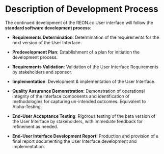 # Description of Development Process

The continued development of the REON.cc User interface will follow the
**standard software development process**:

-   **Requirements Determination**: Determination of the requirements for the
    next version of the User Interface.

-   **Predevelopment Plan**: Establishment of a plan for initiation the
    development process.

-   **Requirements Validation**: Validation of the User Interface Requirements
    by stakeholders and sponsor.

-   **Implementation**: Development & implementation of the User Interface.

-   **Quality Assurance Demonstration**: Demonstration of operational integrity
    of the interface components and identification of methodologies for
    capturing un-intended outcomes. Equivalent to Alpha-Testing.

-   **End-User Acceptance Testing**: Rigorous testing of the beta version of the
    User Interface by stakeholders, with immediate feedback for refinement as
    needed.

-   **End-User Interface Development Report**: Production and provision of a
    final report documenting the User Interface development and implementation.
